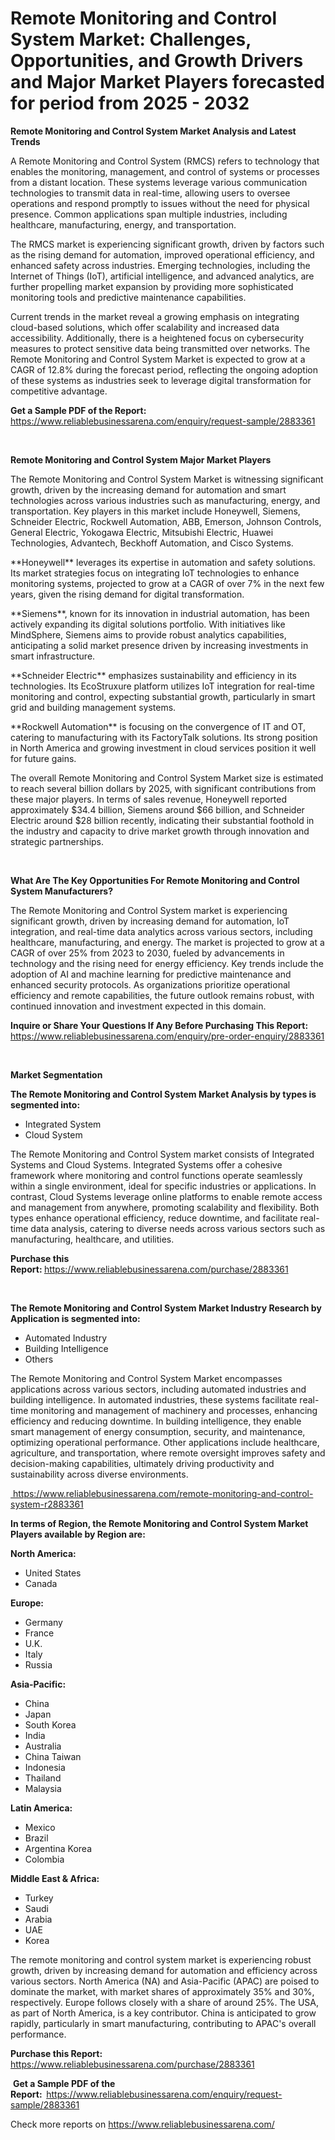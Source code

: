 <p><h1>Remote Monitoring and Control System Market: Challenges, Opportunities, and Growth Drivers and Major Market Players forecasted for period from 2025 - 2032</h1></p><p><strong>Remote Monitoring and Control System Market Analysis and Latest Trends</strong></p>
<p><p>A Remote Monitoring and Control System (RMCS) refers to technology that enables the monitoring, management, and control of systems or processes from a distant location. These systems leverage various communication technologies to transmit data in real-time, allowing users to oversee operations and respond promptly to issues without the need for physical presence. Common applications span multiple industries, including healthcare, manufacturing, energy, and transportation.</p><p>The RMCS market is experiencing significant growth, driven by factors such as the rising demand for automation, improved operational efficiency, and enhanced safety across industries. Emerging technologies, including the Internet of Things (IoT), artificial intelligence, and advanced analytics, are further propelling market expansion by providing more sophisticated monitoring tools and predictive maintenance capabilities.</p><p>Current trends in the market reveal a growing emphasis on integrating cloud-based solutions, which offer scalability and increased data accessibility. Additionally, there is a heightened focus on cybersecurity measures to protect sensitive data being transmitted over networks. The Remote Monitoring and Control System Market is expected to grow at a CAGR of 12.8% during the forecast period, reflecting the ongoing adoption of these systems as industries seek to leverage digital transformation for competitive advantage.</p></p>
<p><strong>Get a Sample PDF of the Report:&nbsp;</strong> <a href="https://www.reliablebusinessarena.com/enquiry/request-sample/2883361?utm_campaign=2396&utm_medium=2&utm_source=Github&utm_content=ia&utm_term=13032025&utm_id=remote-monitoring-and-control-system">https://www.reliablebusinessarena.com/enquiry/request-sample/2883361</a></p>
<p>&nbsp;</p>
<p><strong>Remote Monitoring and Control System Major Market Players</strong></p>
<p><p>The Remote Monitoring and Control System Market is witnessing significant growth, driven by the increasing demand for automation and smart technologies across various industries such as manufacturing, energy, and transportation. Key players in this market include Honeywell, Siemens, Schneider Electric, Rockwell Automation, ABB, Emerson, Johnson Controls, General Electric, Yokogawa Electric, Mitsubishi Electric, Huawei Technologies, Advantech, Beckhoff Automation, and Cisco Systems.</p><p>**Honeywell** leverages its expertise in automation and safety solutions. Its market strategies focus on integrating IoT technologies to enhance monitoring systems, projected to grow at a CAGR of over 7% in the next few years, given the rising demand for digital transformation.</p><p>**Siemens**, known for its innovation in industrial automation, has been actively expanding its digital solutions portfolio. With initiatives like MindSphere, Siemens aims to provide robust analytics capabilities, anticipating a solid market presence driven by increasing investments in smart infrastructure.</p><p>**Schneider Electric** emphasizes sustainability and efficiency in its technologies. Its EcoStruxure platform utilizes IoT integration for real-time monitoring and control, expecting substantial growth, particularly in smart grid and building management systems.</p><p>**Rockwell Automation** is focusing on the convergence of IT and OT, catering to manufacturing with its FactoryTalk solutions. Its strong position in North America and growing investment in cloud services position it well for future gains.</p><p>The overall Remote Monitoring and Control System Market size is estimated to reach several billion dollars by 2025, with significant contributions from these major players. In terms of sales revenue, Honeywell reported approximately $34.4 billion, Siemens around $66 billion, and Schneider Electric around $28 billion recently, indicating their substantial foothold in the industry and capacity to drive market growth through innovation and strategic partnerships.</p></p>
<p>&nbsp;</p>
<p><strong>What Are The Key Opportunities For Remote Monitoring and Control System Manufacturers?</strong></p>
<p><p>The Remote Monitoring and Control System market is experiencing significant growth, driven by increasing demand for automation, IoT integration, and real-time data analytics across various sectors, including healthcare, manufacturing, and energy. The market is projected to grow at a CAGR of over 25% from 2023 to 2030, fueled by advancements in technology and the rising need for energy efficiency. Key trends include the adoption of AI and machine learning for predictive maintenance and enhanced security protocols. As organizations prioritize operational efficiency and remote capabilities, the future outlook remains robust, with continued innovation and investment expected in this domain.</p></p>
<p><strong>Inquire or Share Your Questions If Any Before Purchasing This Report:</strong> <a href="https://www.reliablebusinessarena.com/enquiry/pre-order-enquiry/2883361?utm_campaign=2396&utm_medium=2&utm_source=Github&utm_content=ia&utm_term=13032025&utm_id=remote-monitoring-and-control-system">https://www.reliablebusinessarena.com/enquiry/pre-order-enquiry/2883361</a></p>
<p>&nbsp;</p>
<p><strong>Market Segmentation</strong></p>
<p><strong>The Remote Monitoring and Control System Market Analysis by types is segmented into:</strong></p>
<p><ul><li>Integrated System</li><li>Cloud System</li></ul></p>
<p><p>The Remote Monitoring and Control System market consists of Integrated Systems and Cloud Systems. Integrated Systems offer a cohesive framework where monitoring and control functions operate seamlessly within a single environment, ideal for specific industries or applications. In contrast, Cloud Systems leverage online platforms to enable remote access and management from anywhere, promoting scalability and flexibility. Both types enhance operational efficiency, reduce downtime, and facilitate real-time data analysis, catering to diverse needs across various sectors such as manufacturing, healthcare, and utilities.</p></p>
<p><strong>Purchase this Report:&nbsp;</strong><a href="https://www.reliablebusinessarena.com/purchase/2883361?utm_campaign=2396&utm_medium=2&utm_source=Github&utm_content=ia&utm_term=13032025&utm_id=remote-monitoring-and-control-system">https://www.reliablebusinessarena.com/purchase/2883361</a></p>
<p>&nbsp;</p>
<p><strong>The Remote Monitoring and Control System Market Industry Research by Application is segmented into:</strong></p>
<p><ul><li>Automated Industry</li><li>Building Intelligence</li><li>Others</li></ul></p>
<p><p>The Remote Monitoring and Control System Market encompasses applications across various sectors, including automated industries and building intelligence. In automated industries, these systems facilitate real-time monitoring and management of machinery and processes, enhancing efficiency and reducing downtime. In building intelligence, they enable smart management of energy consumption, security, and maintenance, optimizing operational performance. Other applications include healthcare, agriculture, and transportation, where remote oversight improves safety and decision-making capabilities, ultimately driving productivity and sustainability across diverse environments.</p></p>
<p><a href="https://www.reliablebusinessarena.com/remote-monitoring-and-control-system-r2883361?utm_campaign=2396&utm_medium=2&utm_source=Github&utm_content=ia&utm_term=13032025&utm_id=remote-monitoring-and-control-system">&nbsp;https://www.reliablebusinessarena.com/remote-monitoring-and-control-system-r2883361</a></p>
<p><strong>In terms of Region, the Remote Monitoring and Control System Market Players available by Region are:</strong></p>
<p>
    <p> <strong> North America: </strong>
        <ul>
            <li>United States</li>
            <li>Canada</li>
        </ul>
        </p> 
    <p> <strong> Europe: </strong>
        <ul>
            <li>Germany</li>
            <li>France</li>
            <li>U.K.</li>
            <li>Italy</li>
            <li>Russia</li>
        </ul>
        </p> 
    <p> <strong> Asia-Pacific: </strong>
        <ul>
            <li>China</li>
            <li>Japan</li>
            <li>South Korea</li>
            <li>India</li>
            <li>Australia</li>
            <li>China Taiwan</li>
            <li>Indonesia</li>
            <li>Thailand</li>
            <li>Malaysia</li>
        </ul>
        </p> 
    <p> <strong> Latin America: </strong>
        <ul>
            <li>Mexico</li>
            <li>Brazil</li>
            <li>Argentina Korea</li>
            <li>Colombia</li>
        </ul>
        </p> 
    <p> <strong> Middle East & Africa: </strong>
        <ul>
            <li>Turkey</li>
            <li>Saudi</li>
            <li>Arabia</li>
            <li>UAE</li>
            <li>Korea</li>
        </ul>
    </p>
    </p>
<p><p>The remote monitoring and control system market is experiencing robust growth, driven by increasing demand for automation and efficiency across various sectors. North America (NA) and Asia-Pacific (APAC) are poised to dominate the market, with market shares of approximately 35% and 30%, respectively. Europe follows closely with a share of around 25%. The USA, as part of North America, is a key contributor. China is anticipated to grow rapidly, particularly in smart manufacturing, contributing to APAC's overall performance.</p></p>
<p><strong>Purchase this Report: </strong><a href="https://www.reliablebusinessarena.com/purchase/2883361?utm_campaign=2396&utm_medium=2&utm_source=Github&utm_content=ia&utm_term=13032025&utm_id=remote-monitoring-and-control-system">https://www.reliablebusinessarena.com/purchase/2883361</a></p>
<p>&nbsp;<strong>Get a Sample PDF of the Report:&nbsp;&nbsp;</strong><a href="https://www.reliablebusinessarena.com/enquiry/request-sample/2883361?utm_campaign=2396&utm_medium=2&utm_source=Github&utm_content=ia&utm_term=13032025&utm_id=remote-monitoring-and-control-system">https://www.reliablebusinessarena.com/enquiry/request-sample/2883361</a></p>
<p><strong></strong></p>
<p>Check more reports on <a href="https://www.reliablebusinessarena.com/?utm_campaign=2396&utm_medium=2&utm_source=Github&utm_content=ia&utm_term=13032025&utm_id=remote-monitoring-and-control-system">https://www.reliablebusinessarena.com/</a></p>